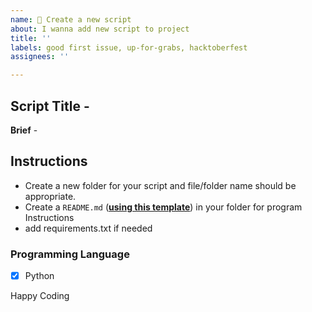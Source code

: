 ```yaml
---
name: 🚀 Create a new script
about: I wanna add new script to project
title: ''
labels: good first issue, up-for-grabs, hacktoberfest
assignees: ''

---
```


## Script Title -

**Brief** -

## Instructions

- Create a new folder for your script and file/folder name should be appropriate.
- Create a `README.md` (**[using this template](https://github.com/python-geeks/Automation-scripts/blob/main/README_TEMPLATE.md)**) in your folder for program Instructions
- add requirements.txt if needed

### Programming Language

- [x] Python

Happy Coding
